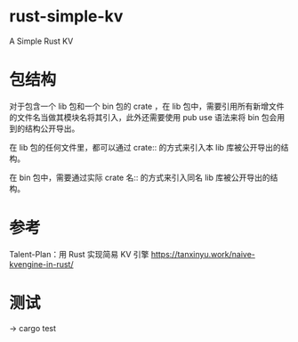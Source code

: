 # rust-simple-kv
A Simple Rust KV


# 包结构
对于包含一个 lib 包和一个 bin 包的 crate ，在 lib 包中，需要引用所有新增文件的文件名当做其模块名将其引入，此外还需要使用 pub use 语法来将 bin 包会用到的结构公开导出。

在 lib 包的任何文件里，都可以通过 crate:: 的方式来引入本 lib 库被公开导出的结构。

在 bin 包中，需要通过实际 crate 名:: 的方式来引入同名 lib 库被公开导出的结构。


# 参考
Talent-Plan：用 Rust 实现简易 KV 引擎 
https://tanxinyu.work/naive-kvengine-in-rust/


# 测试
-> cargo test

